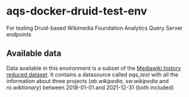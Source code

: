 # aqs-docker-druid-test-env

For testing Druid-based Wikimedia Foundation Analytics Query Server endpoints

## Available data

Data available in this environment is a subset of the [Mediawiki history reduced dataset](https://wikitech.wikimedia.org/wiki/Analytics/Data_Lake/Edits/Mediawiki_history_reduced). It contains a datasource called _aqs_test_ with all the information about three projects (_ab.wikipedia_, _sw.wikipedia_ and _ro.wiktionary_) between 2018-01-01 and 2021-12-31 (both included)
